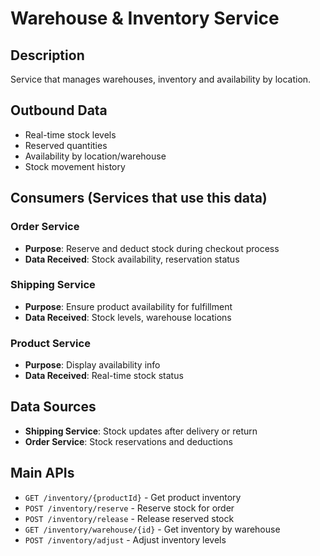 # Warehouse & Inventory Service

## Description
Service that manages warehouses, inventory and availability by location.

## Outbound Data
- Real-time stock levels
- Reserved quantities
- Availability by location/warehouse
- Stock movement history

## Consumers (Services that use this data)

### Order Service
- **Purpose**: Reserve and deduct stock during checkout process
- **Data Received**: Stock availability, reservation status

### Shipping Service
- **Purpose**: Ensure product availability for fulfillment
- **Data Received**: Stock levels, warehouse locations

### Product Service
- **Purpose**: Display availability info
- **Data Received**: Real-time stock status

## Data Sources
- **Shipping Service**: Stock updates after delivery or return
- **Order Service**: Stock reservations and deductions

## Main APIs
- `GET /inventory/{productId}` - Get product inventory
- `POST /inventory/reserve` - Reserve stock for order
- `POST /inventory/release` - Release reserved stock
- `GET /inventory/warehouse/{id}` - Get inventory by warehouse
- `POST /inventory/adjust` - Adjust inventory levels